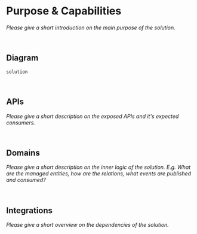 # Purpose & Capabilities
*Please give a short introduction on the main purpose of the solution.*

<br />

## Diagram
```fsw
solution
```

<br />

## APIs
*Please give a short description on the exposed APIs and it's expected consumers.*

<br />

## Domains
*Please give a short description on the inner logic of the solution. E.g. What are the managed entities, how are the relations, what events are published and consumed?*

<br />

## Integrations
*Please give a short overview on the dependencies of the solution.*

<br />